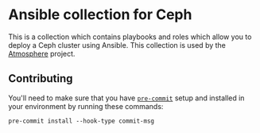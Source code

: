 # Ansible collection for Ceph

This is a collection which contains playbooks and roles which allow you to
deploy a Ceph cluster using Ansible.  This collection is used by the
[Atmosphere](https://github.com/vexxhost/atmosphere) project.

## Contributing

You'll need to make sure that you have [`pre-commit`](https://pre-commit.com)
setup and installed in your environment by running these commands:

```console
pre-commit install --hook-type commit-msg
````
